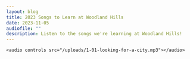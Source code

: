 ```yaml
---
layout: blog
title: 2023 Songs to Learn at Woodland Hills
date: 2023-11-05
audiofile: ""
description: Listen to the songs we're learning at Woodland Hills!
---
```

`<audio controls src="/uploads/1-01-looking-for-a-city.mp3"></audio>`